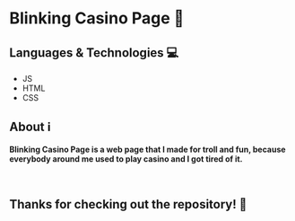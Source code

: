 # Blinking Casino Page 🪩

## Languages & Technologies 💻
- JS
- HTML
- CSS

## About ℹ️
**Blinking Casino Page is a web page that I made for troll and fun, because everybody around me used to play casino and I got tired of it.**

<br />

## Thanks for checking out the repository! 💚
